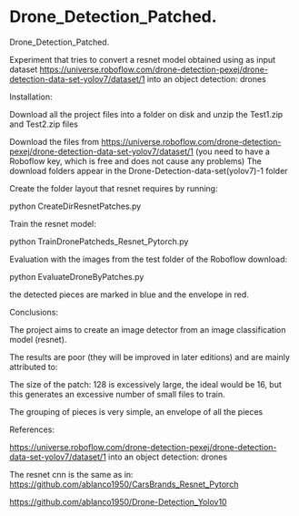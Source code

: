 # Drone_Detection_Patched.
Drone_Detection_Patched.

Experiment that tries to convert a resnet model obtained using as input dataset https://universe.roboflow.com/drone-detection-pexej/drone-detection-data-set-yolov7/dataset/1 into an object detection: drones

Installation:

Download all the project files into a folder on disk and unzip the Test1.zip and Test2.zip files

Download the files from https://universe.roboflow.com/drone-detection-pexej/drone-detection-data-set-yolov7/dataset/1 (you need to have a Roboflow key, which is free and does not cause any problems) The download folders appear in the Drone-Detection-data-set(yolov7)-1 folder

Create the folder layout that resnet requires by running:

python CreateDirResnetPatches.py

Train the resnet model:

python TrainDronePatcheds_Resnet_Pytorch.py

Evaluation with the images from the test folder of the Roboflow download:

python EvaluateDroneByPatches.py

the detected pieces are marked in blue and the envelope in red.

Conclusions:

The project aims to create an image detector from an image classification model (resnet).

The results are poor (they will be improved in later editions) and are mainly attributed to:

The size of the patch: 128 is excessively large, the ideal would be 16, but this generates an excessive number of small files to train.

The grouping of pieces is very simple, an envelope of all the pieces

References:

 https://universe.roboflow.com/drone-detection-pexej/drone-detection-data-set-yolov7/dataset/1 into an object detection: drones

 The resnet cnn is the same as in:
 https://github.com/ablanco1950/CarsBrands_Resnet_Pytorch

 https://github.com/ablanco1950/Drone-Detection_Yolov10
 
 
